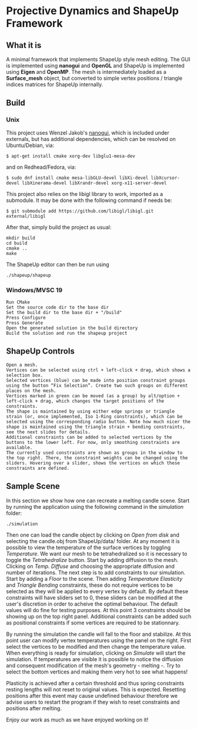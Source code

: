 # Projective Dynamics and ShapeUp Framework

## What it is

A minimal framework that implements ShapeUp style mesh editing.
The GUI is implemented using **nanogui** and **OpenGL** and ShapeUp is implemented using **Eigen** and **OpenMP**.
The mesh is intermediately loaded as a **Surface_mesh** object, but converted to simple vertex positions / triangle indices matrices for ShapeUp internally.

## Build
### Unix
This project uses Wenzel Jakob's [nanogui](https://github.com/wjakob/nanogui), which is included under externals,
but has additional dependencies, which can be resolved on Ubuntu/Debian, via:

    $ apt-get install cmake xorg-dev libglu1-mesa-dev

and on Redhead/Fedora, via:

	$ sudo dnf install cmake mesa-libGLU-devel libXi-devel libXcursor-devel libXinerama-devel libXrandr-devel xorg-x11-server-devel

This project also relies on the libigl library to work, imported as a submodule. It may be done with the following command if needs be:

    $ git submodule add https://github.com/libigl/libigl.git external/libigl

After that, simply build the project as usual:

	mkdir build
	cd build
	cmake ..
	make

The ShapeUp editor can then be run using

    ./shapeup/shapeup

### Windows/MVSC 19
	Run CMake
	Set the source code dir to the base dir
	Set the build dir to the base dir + "/build"
	Press Configure
	Press Generate
	Open the generated solution in the build directory
	Build the solution and run the shapeup project
    
## ShapeUp Controls
    Open a mesh.
    Vertices can be selected using ctrl + left-click + drag, which shows a selection box.
    Selected vertices (blue) can be made into position constraint groups using the button “Fix Selection”. Create two such groups on different places on the mesh.
    Vertices marked in green can be moved (as a group) by alt/option + left-click + drag, which changes the target positions of the constraints.
    The shape is maintained by using either edge springs or triangle strain (or, once implemented, Iso 1-Ring constraints), which can be selected using the corresponding radio button. Note how much nicer the shape is maintained using the triangle strain + bending constraints, see the next slides for details.
    Additional constraints can be added to selected vertices by the buttons to the lower left. For now, only smoothing constraints are available.
    The currently used constraints are shown as groups in the window to the top right. There, the constraint weights can be changed using the sliders. Hovering over a slider, shows the vertices on which these constraints are defined.

## Sample Scene
In this section we show how one can recreate a melting candle scene.
Start by running the application using the following command in the *simulation* folder:

	./simulation

Then one can load the candle object by clicking on *Open from disk* and selecting the candle.obj from ShapeUp/data/ folder.
At any moment it is possible to view the temperature of the surface vertices by toggling *Temperature*. We want our mesh to be tetrahedralized so it is necessary to toggle the *Tetrahedralize* button.
Start by adding diffusion to the mesh. Clicking on *Temp. Diffuse* and choosing the appropriate diffusion and number of iterations. 
The next step is to add constraints to our simulation. Start by adding a *Floor* to the scene. Then adding *Temperature Elasticity* and *Triangle Bending* constraints, these do not require vertices to be selected as they will be applied to every vertex by default. By default these constraints will have sliders set to 0, these sliders can be modified at the user's discretion in order to acheive the optimal behaviour. The default values will do fine for testing purposes. At this point 3 constraints should be showing up on the top right panel. Additional constraints can be added such as positional constraints if some vertices are required to be stationnary.

By running the simulation the candle will fall to the floor and stabilize. At this point user can modify vertex temperatures using the panel on the right. First select the vertices to be modified and then change the temperature value. When everything is ready for simulation, clicking on *Simulate* will start the simulation. If temperatures are visible it is possible to notice the diffusion and consequent modification of the mesh's geometry - melting -. Try to select the bottom vertices and making them very hot to see what happens!

Plasticity is achieved after a certain threshold and thus spring constraints resting lengths will not reset to original values. This is expected. Resetting positions after this event may cause undefined behaviour therefore we advise users to restart the program if they wish to reset constraints and positions after melting.

Enjoy our work as much as we have enjoyed working on it! 



